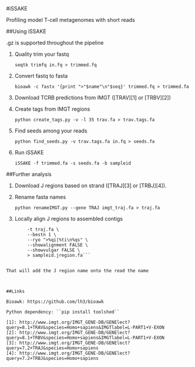 #iSSAKE

Profiling model T-cell metagenomes with short reads

##Using iSSAKE

.gz is supported throughout the pipeline

1. Quality trim your fastq

    `seqtk trimfq in.fq > trimmed.fq`

1. Convert fastq to fasta

    `bioawk -c fastx '{print ">"$name"\n"$seq}' trimmed.fq > trimmed.fa`

1. Download TCRB predictions from IMGT ([TRAV][1] or [TRBV][2])

1. Create tags from IMGT regions

    `python create_tags.py -v -l 35 trav.fa > trav.tags.fa`

1. Find seeds among your reads

    `python find_seeds.py -v trav.tags.fa in.fq > seeds.fa`

1. Run iSSAKE

    `iSSAKE -f trimmed.fa -s seeds.fa -b sampleid`

##Further analysis

1. Download J regions based on strand ([TRAJ][3] or [TRBJ][4]).

1. Rename fasta names

    `python renameIMGT.py --gene TRAJ imgt_traj.fa > traj.fa`

1. Locally align J regions to assembled contigs

```exonerate -q sampleid.contigs \
        -t traj.fa \
        --bestn 1 \
        --ryo ">%qi|%ti\n%qs" \
        --showalignment FALSE \
        --showvulgar FALSE \
        > sampleid.jregion.fa```


That will add the J region name onto the read the name



##Links

Bioawk: https://github.com/lh3/bioawk

Python dependency: ``pip install toolshed``

[1]: http://www.imgt.org/IMGT_GENE-DB/GENElect?query=8.1+TRAV&species=Homo+sapiens&IMGTlabel=L-PART1+V-EXON
[2]: http://www.imgt.org/IMGT_GENE-DB/GENElect?query=8.1+TRBV&species=Homo+sapiens&IMGTlabel=L-PART1+V-EXON
[3]: http://www.imgt.org/IMGT_GENE-DB/GENElect?query=7.2+TRAJ&species=Homo+sapiens
[4]: http://www.imgt.org/IMGT_GENE-DB/GENElect?query=7.2+TRBJ&species=Homo+sapiens
